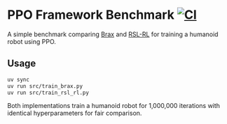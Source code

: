 # PPO Framework Benchmark [![CI](https://github.com/0xWOLAND/brax_benchmark/actions/workflows/ci.yml/badge.svg)](https://github.com/0xWOLAND/brax_benchmark/actions/workflows/ci.yml)

A simple benchmark comparing [Brax](https://github.com/google/brax) and [RSL-RL](https://github.com/leggedrobotics/rsl_rl) for training a humanoid robot using PPO.

## Usage

```bash
uv sync
uv run src/train_brax.py
uv run src/train_rsl_rl.py
```

Both implementations train a humanoid robot for 1,000,000 iterations with identical hyperparameters for fair comparison.



